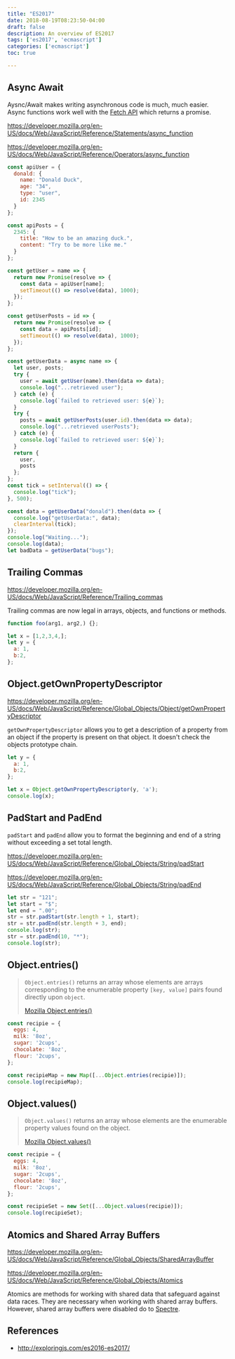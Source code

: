 ```yaml
---
title: "ES2017"
date: 2018-08-19T08:23:50-04:00
draft: false
description: An overview of ES2017
tags: ['es2017', 'ecmascript']
categories: ['ecmascript']
toc: true

---
```


## Async Await

Aysnc/Await makes writing asynchronous code is much, much easier. Async functions work well with the [Fetch API](https://developer.mozilla.org/en-US/docs/Web/API/Fetch_API) which returns a promise. 

https://developer.mozilla.org/en-US/docs/Web/JavaScript/Reference/Statements/async_function

https://developer.mozilla.org/en-US/docs/Web/JavaScript/Reference/Operators/async_function

```js
const apiUser = {
  donald: {
    name: "Donald Duck",
    age: "34",
    type: "user",
    id: 2345
  }
};

const apiPosts = {
  2345: {
    title: "How to be an amazing duck.",
    content: "Try to be more like me."
  }
};

const getUser = name => {
  return new Promise(resolve => {
    const data = apiUser[name];
    setTimeout(() => resolve(data), 1000);
  });
};

const getUserPosts = id => {
  return new Promise(resolve => {
    const data = apiPosts[id];
    setTimeout(() => resolve(data), 1000);
  });
};

const getUserData = async name => {
  let user, posts;
  try {
    user = await getUser(name).then(data => data);
    console.log("...retrieved user");
  } catch (e) {
    console.log(`failed to retrieved user: ${e}`);
  }
  try {
    posts = await getUserPosts(user.id).then(data => data);
    console.log("...retrieved userPosts");
  } catch (e) {
    console.log(`failed to retrieved user: ${e}`);
  }
  return {
    user,
    posts
  };
};
const tick = setInterval(() => {
  console.log("tick");
}, 500);

const data = getUserData("donald").then(data => {
  console.log("getUserData:", data);
  clearInterval(tick);
});
console.log("Waiting...");
console.log(data);
let badData = getUserData("bugs");
```

## Trailing Commas 

https://developer.mozilla.org/en-US/docs/Web/JavaScript/Reference/Trailing_commas

Trailing commas are now legal in arrays, objects, and functions or methods. 

```js
function foo(arg1, arg2,) {};

let x = [1,2,3,4,];
let y = {
  a: 1,
  b:2,
};
```

## Object.getOwnPropertyDescriptor

https://developer.mozilla.org/en-US/docs/Web/JavaScript/Reference/Global_Objects/Object/getOwnPropertyDescriptor

`getOwnPropertyDescriptor` allows you to get a description of a property from an object if the property is present on that object. It doesn't check the objects prototype chain. 

```js
let y = {
  a: 1,
  b:2,
};

let x = Object.getOwnPropertyDescriptor(y, 'a');
console.log(x);
```

## PadStart and PadEnd

`padStart` and `padEnd` allow you to format the beginning and end of a string without exceeding a set total length. 

https://developer.mozilla.org/en-US/docs/Web/JavaScript/Reference/Global_Objects/String/padStart

https://developer.mozilla.org/en-US/docs/Web/JavaScript/Reference/Global_Objects/String/padEnd

```js
let str = "121";
let start = "$";
let end = ".00";
str = str.padStart(str.length + 1, start);
str = str.padEnd(str.length + 3, end);
console.log(str);
str = str.padEnd(10, "*");
console.log(str);
```

## Object.entries()

> `Object.entries()` returns an array whose elements are arrays corresponding to the enumerable property `[key, value]` pairs found directly upon `object`.
>
> [Mozilla Object.entries()](https://developer.mozilla.org/en-US/docs/Web/JavaScript/Reference/Global_Objects/Object/entries)

```js
const recipie = {
  eggs: 4, 
  milk: '8oz',
  sugar: '2cups',
  chocolate: '8oz',
  flour: '2cups',
};

const recipieMap = new Map([...Object.entries(recipie)]);
console.log(recipieMap);
```

## Object.values()

> `Object.values()` returns an array whose elements are the enumerable property values found on the object.
>
> [Mozilla Object.values()](https://developer.mozilla.org/en-US/docs/Web/JavaScript/Reference/Global_Objects/Object/values)

```js
const recipie = {
  eggs: 4, 
  milk: '8oz',
  sugar: '2cups',
  chocolate: '8oz',
  flour: '2cups',
};

const recipieSet = new Set([...Object.values(recipie)]);
console.log(recipieSet);
```

## Atomics and Shared Array Buffers

https://developer.mozilla.org/en-US/docs/Web/JavaScript/Reference/Global_Objects/SharedArrayBuffer

https://developer.mozilla.org/en-US/docs/Web/JavaScript/Reference/Global_Objects/Atomics

Atomics are methods for working with shared data that safeguard against data races. They are necessary when working with shared array buffers. However, shared array buffers were disabled do to [Spectre](https://meltdownattack.com/). 

## References 

- http://exploringjs.com/es2016-es2017/

